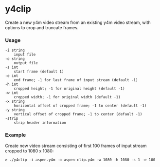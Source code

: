 # y4clip

Create a new y4m video stream from an existing y4m video stream, with options to crop and truncate frames.

### Usage

    -i string
    	input file
    -o string
    	output file
    -s int
    	start frame (default 1)    	
    -e int
    	end frame; -1 for last frame of input stream (default -1)
    -h int
    	cropped height; -1 for original height (default -1)
    -w int
    	cropped width; -1 for original width (default -1)
    -x string
    	horizontal offset of cropped frame; -1 to center (default -1)
    -y string
    	vertical offset of cropped frame; -1 to center (default -1)
    -strip
    	strip header information
	
### Example

Create new video stream consisting of first 100 frames of input stream cropped to 1080 x 1080:

    > ./y4clip -i aspen.y4m -o aspen-clip.y4m -w 1080 -h 1080 -s 1 -e 100

